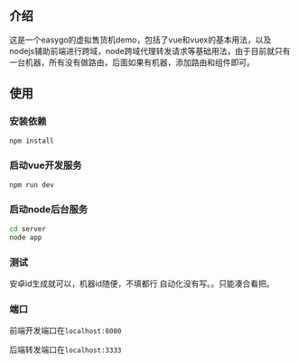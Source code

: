 ##  介绍
 这是一个easygo的虚拟售货机demo，包括了vue和vuex的基本用法，以及nodejs辅助前端进行跨域，node跨域代理转发请求等基础用法，由于目前就只有一台机器，所有没有做路由，后面如果有机器，添加路由和组件即可。
## 使用
### 安装依赖

```bash
npm install
```

### 启动vue开发服务
```bash
npm run dev
```

### 启动node后台服务
```bash
cd server
node app
```
### 测试
安卓id生成就可以，机器id随便，不填都行
自动化没有写。。只能凑合看把。

### 端口
前端开发端口在`localhost:8080`

后端转发端口在`localhost:3333`
